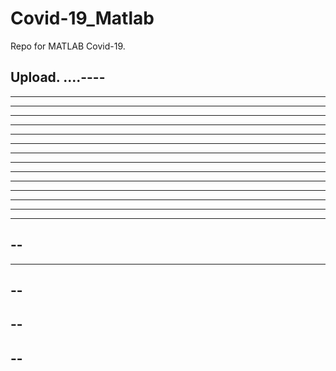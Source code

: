 # Covid-19_Matlab

Repo for MATLAB Covid-19.

Upload.
....----
----
----------
----------
----
------
----------
---------
---------
------------
--------
---------
----
----
------
----
--
----
------
--
--
--
--
--
----
